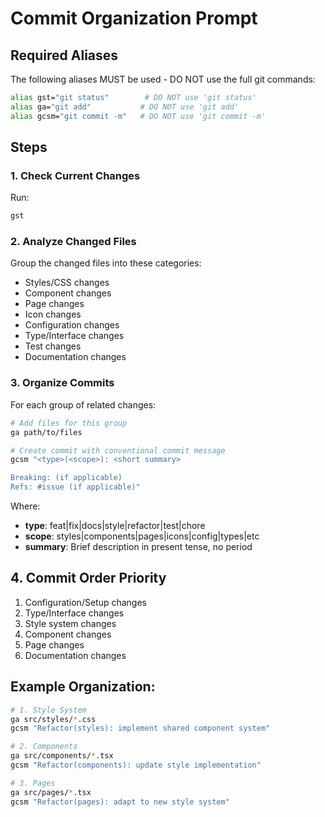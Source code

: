 # Commit Organization Prompt

## Required Aliases
The following aliases MUST be used - DO NOT use the full git commands:
```bash
alias gst="git status"        # DO NOT use 'git status'
alias ga="git add"           # DO NOT use 'git add'
alias gcsm="git commit -m"   # DO NOT use 'git commit -m'
```

## Steps

### 1. Check Current Changes
Run:
```bash
gst
```

### 2. Analyze Changed Files
Group the changed files into these categories:
- Styles/CSS changes
- Component changes
- Page changes
- Icon changes
- Configuration changes
- Type/Interface changes
- Test changes
- Documentation changes

### 3. Organize Commits
For each group of related changes:

```bash
# Add files for this group
ga path/to/files

# Create commit with conventional commit message
gcsm "<type>(<scope>): <short summary>

Breaking: (if applicable)
Refs: #issue (if applicable)"
```

Where:
- **type**: feat|fix|docs|style|refactor|test|chore
- **scope**: styles|components|pages|icons|config|types|etc
- **summary**: Brief description in present tense, no period

## 4. Commit Order Priority
1. Configuration/Setup changes
2. Type/Interface changes
3. Style system changes
4. Component changes
5. Page changes
6. Documentation changes

## Example Organization:
```bash
# 1. Style System
ga src/styles/*.css
gcsm "Refactor(styles): implement shared component system"

# 2. Components
ga src/components/*.tsx
gcsm "Refactor(components): update style implementation"

# 3. Pages
ga src/pages/*.tsx
gcsm "Refactor(pages): adapt to new style system"
```